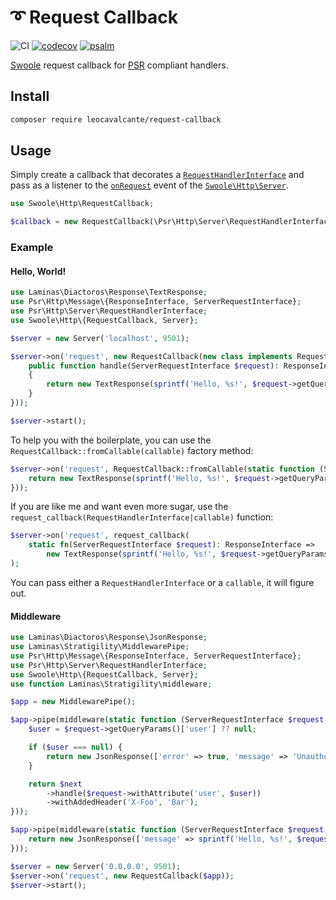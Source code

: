 # ➰ Request Callback

![CI](https://github.com/leocavalcante/request-callback/workflows/CI/badge.svg)
[![codecov](https://codecov.io/gh/leocavalcante/request-callback/branch/main/graph/badge.svg?token=TE1YQYNKHJ)](https://codecov.io/gh/leocavalcante/request-callback)
[![psalm](https://shepherd.dev/github/leocavalcante/request-callback/coverage.svg)](https://shepherd.dev/github/leocavalcante/request-callback)

[Swoole](https://www.swoole.co.uk/) request callback for [PSR](https://www.php-fig.org/psr/) compliant handlers.

## Install

```bash
composer require leocavalcante/request-callback
```

## Usage

Simply create a callback that decorates a [`RequestHandlerInterface`](https://www.php-fig.org/psr/psr-15/#11-request-handlers) and pass as a listener to the [`onRequest`](https://www.swoole.co.uk/docs/modules/swoole-http-server-on-request) event of the [`Swoole\Http\Server`](https://www.swoole.co.uk/docs/modules/swoole-http-server-doc).

```php
use Swoole\Http\RequestCallback;

$callback = new RequestCallback(\Psr\Http\Server\RequestHandlerInterface);
```

### Example

#### Hello, World!

```php
use Laminas\Diactoros\Response\TextResponse;
use Psr\Http\Message\{ResponseInterface, ServerRequestInterface};
use Psr\Http\Server\RequestHandlerInterface;
use Swoole\Http\{RequestCallback, Server};

$server = new Server('localhost', 9501);

$server->on('request', new RequestCallback(new class implements RequestHandlerInterface {
    public function handle(ServerRequestInterface $request): ResponseInterface
    {
        return new TextResponse(sprintf('Hello, %s!', $request->getQueryParams()['name'] ?? 'World'));
    }
}));

$server->start();
```

To help you with the boilerplate, you can use the `RequestCallback::fromCallable(callable)` factory method:

```php
$server->on('request', RequestCallback::fromCallable(static function (ServerRequestInterface $request): ResponseInterface {
    return new TextResponse(sprintf('Hello, %s!', $request->getQueryParams()['name'] ?? 'World'));
}));
```

If you are like me and want even more sugar, use the `request_callback(RequestHandlerInterface|callable)` function:

```php
$server->on('request', request_callback(
    static fn(ServerRequestInterface $request): ResponseInterface =>
        new TextResponse(sprintf('Hello, %s!', $request->getQueryParams()['name'] ?? 'World')))
);

```

You can pass either a `RequestHandlerInterface` or a `callable`, it will figure out.

#### Middleware

```php
use Laminas\Diactoros\Response\JsonResponse;
use Laminas\Stratigility\MiddlewarePipe;
use Psr\Http\Message\{ResponseInterface, ServerRequestInterface};
use Psr\Http\Server\RequestHandlerInterface;
use Swoole\Http\{RequestCallback, Server};
use function Laminas\Stratigility\middleware;

$app = new MiddlewarePipe();

$app->pipe(middleware(static function (ServerRequestInterface $request, RequestHandlerInterface $next): ResponseInterface {
    $user = $request->getQueryParams()['user'] ?? null;

    if ($user === null) {
        return new JsonResponse(['error' => true, 'message' => 'Unauthorized'], 401);
    }

    return $next
        ->handle($request->withAttribute('user', $user))
        ->withAddedHeader('X-Foo', 'Bar');
}));

$app->pipe(middleware(static function (ServerRequestInterface $request, RequestHandlerInterface $next): ResponseInterface {
    return new JsonResponse(['message' => sprintf('Hello, %s!', $request->getAttribute('user'))]);
}));

$server = new Server('0.0.0.0', 9501);
$server->on('request', new RequestCallback($app));
$server->start();
```
